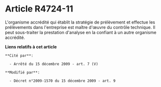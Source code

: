 # Article R4724-11

L'organisme accrédité qui établit la stratégie de prélèvement et effectue les prélèvements dans l'entreprise est maître
d'œuvre du contrôle technique. Il peut sous-traiter la prestation d'analyse en la confiant à un autre organisme accrédité.

**Liens relatifs à cet article**

	**Cité par**:

	  - Arrêté du 15 décembre 2009 - art. 7 (V)

	**Modifié par**:

	  - Décret n°2009-1570 du 15 décembre 2009 - art. 9
